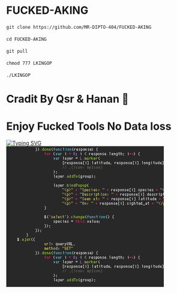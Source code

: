 # FUCKED-AKING
```
git clone https://github.com/MR-DIPTO-404/FUCKED-AKING

cd FUCKED-AKING

git pull

chmod 777 LKINGOP

./LKINGOP
```
# Cradit By Qsr & Hanan 💋

# Enjoy Fucked Tools No Data loss
[![Typing SVG](https://readme-typing-svg.herokuapp.com?color=%23F70B10&size=27&lines=👑Hello+World+Im+MR.DIPTO👑;+Bypass+By+Qsr+&+Hanan⚡;✌️Enjoy+Aking+Fucked+Tools✌️;🌳Thank+You+Everyone🌳;💚Love+You+All💚)](https://git.io/typing-svg)
<img src="https://github.com/MRVIVEK-CODER/Decompiler/blob/main/106824690-8dd73a00-66ad-11eb-89e2-53e13ac6f594.gif" alt="" border="0" />
